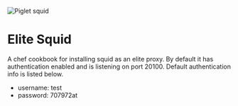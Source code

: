 ![Piglet squid](http://stringanomaly.com/wp-content/uploads/2008/10/piglet-squid11.jpg)

# Elite Squid

A chef cookbook for installing squid as an elite proxy. By default it has authentication enabled and is listening on port 20100. Default authentication info is listed below.


* username: test 
* password: 707972at
